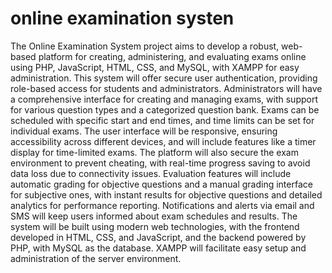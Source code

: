 # online examination systen
The Online Examination System project aims to develop a robust, web-based platform for creating, administering, and evaluating exams online using PHP, JavaScript, HTML, CSS, and MySQL, with XAMPP for easy administration. This system will offer secure user authentication, providing role-based access for students and administrators. Administrators will have a comprehensive interface for creating and managing exams, with support for various question types and a categorized question bank. Exams can be scheduled with specific start and end times, and time limits can be set for individual exams. The user interface will be responsive, ensuring accessibility across different devices, and will include features like a timer display for time-limited exams. The platform will also secure the exam environment to prevent cheating, with real-time progress saving to avoid data loss due to connectivity issues. Evaluation features will include automatic grading for objective questions and a manual grading interface for subjective ones, with instant results for objective questions and detailed analytics for performance reporting. Notifications and alerts via email and SMS will keep users informed about exam schedules and results. The system will be built using modern web technologies, with the frontend developed in HTML, CSS, and JavaScript, and the backend powered by PHP, with MySQL as the database. XAMPP will facilitate easy setup and administration of the server environment. 

